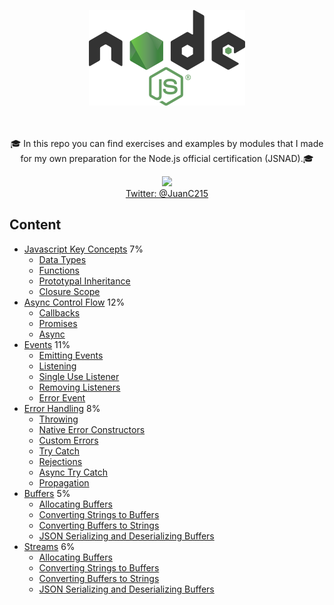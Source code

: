 <p align="center">
  <img src="https://github.com/nodejs/nodejs.dev/raw/master/src/images/nodejslogo.png" width="250" />
  <br /> <br /> <br />
</p>

<p align="center">🎓 In this repo you can find exercises and examples by modules that I made for my own preparation for the Node.js official certification (JSNAD).🎓</p>

<p align="center">
  <a title="MIT License" href="LICENSE.md">
    <img src="https://img.shields.io/github/license/gridsome/gridsome.svg?style=flat-square&label=License&colorB=6cc24a">
  </a>
  <br />
  <a title="Twitter: JuanC215" href="https://twitter.com/JuanC215">
   Twitter: @JuanC215
  </a>
  <br />
</p>

## Content

* [Javascript Key Concepts] 7%
  * [Data Types]
  * [Functions]
  * [Prototypal Inheritance]
  * [Closure Scope]
* [Async Control Flow] 12%
  * [Callbacks]
  * [Promises]
  * [Async]
* [Events] 11%
  * [Emitting Events]
  * [Listening]
  * [Single Use Listener]
  * [Removing Listeners]
  * [Error Event]
* [Error Handling] 8%
  * [Throwing]
  * [Native Error Constructors]
  * [Custom Errors]
  * [Try Catch]
  * [Rejections]
  * [Async Try Catch]
  * [Propagation]
* [Buffers] 5%
  * [Allocating Buffers]
  * [Converting Strings to Buffers]
  * [Converting Buffers to Strings]
  * [JSON Serializing and Deserializing Buffers]
* [Streams] 6%
  * [Allocating Buffers]
  * [Converting Strings to Buffers]
  * [Converting Buffers to Strings]
  * [JSON Serializing and Deserializing Buffers]


[Javascript Key Concepts]: <http://github.com/jsricarde/jsnad-labs/tree/master/es6>
[Data Types]: <https://github.com/jsricarde/jsnad-labs/tree/master/es6#data-types>
[Functions]: <https://github.com/jsricarde/jsnad-labs/tree/master/es6#functions>
[Prototypal Inheritance]: <https://github.com/jsricarde/jsnad-labs/tree/master/es6#prototypal-inheritance-functional>
[Closure Scope]: <https://github.com/jsricarde/jsnad-labs/tree/master/es6#closure-scope>

[Async Control flow]: <http://github.com/jsricarde/jsnad-labs/tree/master/async>
[Callbacks]: <https://github.com/jsricarde/jsnad-labs/tree/master/async#callbacks>
[Promises]: <https://github.com/jsricarde/jsnad-labs/tree/master/async#promises>
[Async]: <https://github.com/jsricarde/jsnad-labs/tree/master/async#async>

[Events]: <http://github.com/jsricarde/jsnad-labs/tree/master/events>
[Single Use Listener]: <http://github.com/jsricarde/jsnad-labs/tree/master/events#single-use-listener>
[Listening]: <http://github.com/jsricarde/jsnad-labs/tree/master/events#listening>
[Emitting Events]: <http://github.com/jsricarde/jsnad-labs/tree/master/events#emitting-events>
[Removing Listeners]: <http://github.com/jsricarde/jsnad-labs/tree/master/events#removing-listeners>
[Error Event]: <http://github.com/jsricarde/jsnad-labs/tree/master/events#error-event>

[Error Handling]: <http://github.com/jsricarde/jsnad-labs/tree/master/error>
[Throwing]: <http://github.com/jsricarde/jsnad-labs/tree/master/error#throwing>
[Native Error Constructors]: <http://github.com/jsricarde/jsnad-labs/tree/master/error#native-error-constructors>
[Custom Errors]: <http://github.com/jsricarde/jsnad-labs/tree/master/error#custom-errors>
[Rejections]: <http://github.com/jsricarde/jsnad-labs/tree/master/error#rejections>
[Propagation]: <http://github.com/jsricarde/jsnad-labs/tree/master/error#propagation>
[Try Catch]: <http://github.com/jsricarde/jsnad-labs/tree/master/error#try-catch>
[Async Try Catch]: <http://github.com/jsricarde/jsnad-labs/tree/master/error#async-try-catch>

[Buffers]: <http://github.com/jsricarde/jsnad-labs/tree/master/buffers>
[JSON Serializing and Deserializing Buffers]: <http://github.com/jsricarde/jsnad-labs/tree/master/buffers#JSON-Serializing-and-Deserializing-Buffers>
[Converting Strings to Buffers]: <http://github.com/jsricarde/jsnad-labs/tree/master/buffers#Converting-Strings-to-Buffers>
[Allocating Buffers]: <http://github.com/jsricarde/jsnad-labs/tree/master/buffers#Allocating-Buffers>
[Converting Buffers to Strings]: <http://github.com/jsricarde/jsnad-labs/tree/master/buffers#Converting-Buffers-to-Strings>

[Streams]: <http://github.com/jsricarde/jsnad-labs/tree/master/streams>






